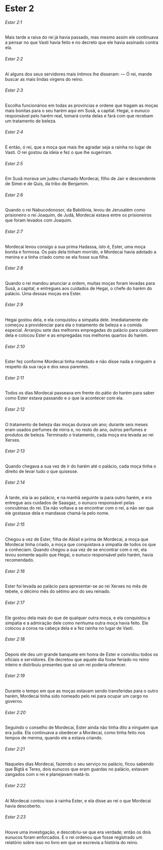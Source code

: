 # Ester 2

###### Ester 2:1

Mais tarde a raiva do rei já havia passado, mas mesmo assim ele continuava a pensar no que Vasti havia feito e no decreto que ele havia assinado contra ela.

###### Ester 2:2

Aí alguns dos seus servidores mais íntimos lhe disseram: — Ó rei, mande buscar as mais lindas virgens do reino.

###### Ester 2:3

Escolha funcionários em todas as províncias e ordene que tragam as moças mais bonitas para o seu harém aqui em Susã, a capital. Hegai, o eunuco responsável pelo harém real, tomará conta delas e fará com que recebam um tratamento de beleza.

###### Ester 2:4

E então, ó rei, que a moça que mais lhe agradar seja a rainha no lugar de Vasti. O rei gostou da ideia e fez o que lhe sugeriram.

###### Ester 2:5

Em Susã morava um judeu chamado Mordecai, filho de Jair e descendente de Simei e de Quis, da tribo de Benjamim.

###### Ester 2:6

Quando o rei Nabucodonosor, da Babilônia, levou de Jerusalém como prisioneiro o rei Joaquim, de Judá, Mordecai estava entre os prisioneiros que foram levados com Joaquim.

###### Ester 2:7

Mordecai levou consigo a sua prima Hadassa, isto é, Ester, uma moça bonita e formosa. Os pais dela tinham morrido, e Mordecai havia adotado a menina e a tinha criado como se ela fosse sua filha.

###### Ester 2:8

Quando o rei mandou anunciar a ordem, muitas moças foram levadas para Susã, a capital, e entregues aos cuidados de Hegai, o chefe do harém do palácio. Uma dessas moças era Ester.

###### Ester 2:9

Hegai gostou dela, e ela conquistou a simpatia dele. Imediatamente ele começou a providenciar para ela o tratamento de beleza e a comida especial. Arranjou sete das melhores empregadas do palácio para cuidarem dela e colocou Ester e as empregadas nos melhores quartos do harém.

###### Ester 2:10

Ester fez conforme Mordecai tinha mandado e não disse nada a ninguém a respeito da sua raça e dos seus parentes.

###### Ester 2:11

Todos os dias Mordecai passeava em frente do pátio do harém para saber como Ester estava passando e o que ia acontecer com ela.

###### Ester 2:12

O tratamento de beleza das moças durava um ano; durante seis meses eram usados perfumes de mirra e, no resto do ano, outros perfumes e produtos de beleza. Terminado o tratamento, cada moça era levada ao rei Xerxes.

###### Ester 2:13

Quando chegava a sua vez de ir do harém até o palácio, cada moça tinha o direito de levar tudo o que quisesse.

###### Ester 2:14

À tarde, ela ia ao palácio, e na manhã seguinte ia para outro harém, e era entregue aos cuidados de Saasgaz, o eunuco responsável pelas concubinas do rei. Ela não voltava a se encontrar com o rei, a não ser que ele gostasse dela e mandasse chamá-la pelo nome.

###### Ester 2:15

Chegou a vez de Ester, filha de Abiail e prima de Mordecai, a moça que Mordecai tinha criado, a moça que conquistava a simpatia de todos os que a conheciam. Quando chegou a sua vez de se encontrar com o rei, ela levou somente aquilo que Hegai, o eunuco responsável pelo harém, havia recomendado.

###### Ester 2:16

Ester foi levada ao palácio para apresentar-se ao rei Xerxes no mês de tebete, o décimo mês do sétimo ano do seu reinado.

###### Ester 2:17

Ele gostou dela mais do que de qualquer outra moça, e ela conquistou a simpatia e a admiração dele como nenhuma outra moça havia feito. Ele colocou a coroa na cabeça dela e a fez rainha no lugar de Vasti.

###### Ester 2:18

Depois ele deu um grande banquete em honra de Ester e convidou todos os oficiais e servidores. Ele decretou que aquele dia fosse feriado no reino inteiro e distribuiu presentes que só um rei poderia oferecer.

###### Ester 2:19

Durante o tempo em que as moças estavam sendo transferidas para o outro harém, Mordecai tinha sido nomeado pelo rei para ocupar um cargo no governo.

###### Ester 2:20

Seguindo o conselho de Mordecai, Ester ainda não tinha dito a ninguém que era judia. Ela continuava a obedecer a Mordecai, como tinha feito nos tempos de menina, quando ele a estava criando.

###### Ester 2:21

Naqueles dias Mordecai, fazendo o seu serviço no palácio, ficou sabendo que Bigtã e Teres, dois eunucos que eram guardas no palácio, estavam zangados com o rei e planejavam matá-lo.

###### Ester 2:22

Aí Mordecai contou isso à rainha Ester, e ela disse ao rei o que Mordecai havia descoberto.

###### Ester 2:23

Houve uma investigação, e descobriu-se que era verdade; então os dois eunucos foram enforcados. E o rei ordenou que fosse registrado um relatório sobre isso no livro em que se escrevia a história do reino.

